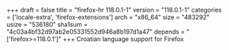 +++
draft = false
title = "firefox-hr 118.0.1-1"
version = "118.0.1-1"
categories = ['locale-extra', 'firefox-extensions']
arch = "x86_64"
size = "483292"
usize = "536180"
sha1sum = "4c03a4bf32d97ab2e05331552d946a8b197d1a47"
depends = "['firefox>=118.0.1']"
+++
Croatian language support for Firefox